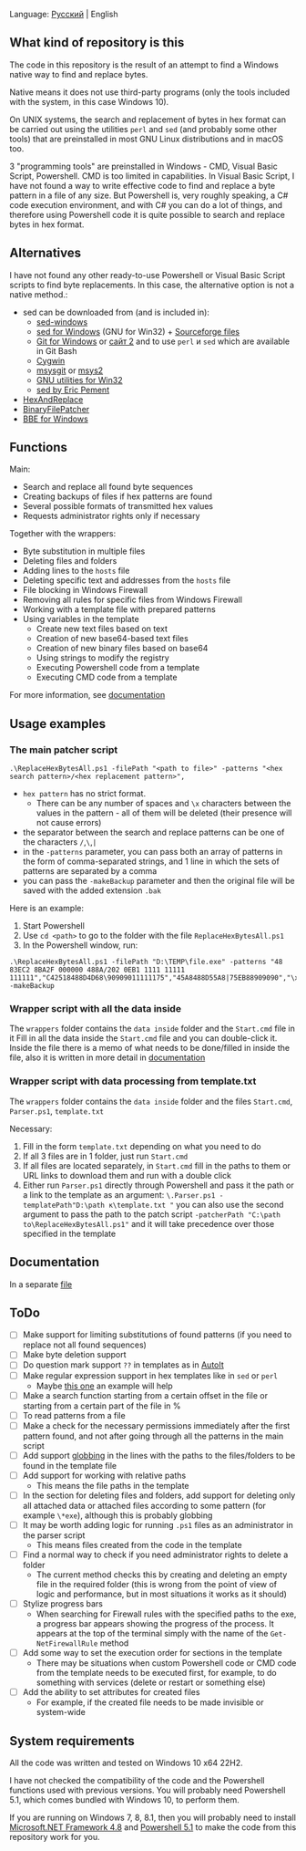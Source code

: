 Language: [Русский](README_RU.md) | English

## What kind of repository is this

The code in this repository is the result of an attempt to find a Windows native way to find and replace bytes.

Native means it does not use third-party programs (only the tools included with the system, in this case Windows 10).

On UNIX systems, the search and replacement of bytes in hex format can be carried out using the utilities `perl` and `sed` (and probably some other tools) that are preinstalled in most GNU Linux distributions and in macOS too.

3 "programming tools" are preinstalled in Windows - CMD, Visual Basic Script, Powershell.
CMD is too limited in capabilities. In Visual Basic Script, I have not found a way to write effective code to find and replace a byte pattern in a file of any size. But Powershell is, very roughly speaking, a C# code execution environment, and with C# you can do a lot of things, and therefore using Powershell code it is quite possible to search and replace bytes in hex format.

## Alternatives

I have not found any other ready-to-use Powershell or Visual Basic Script scripts to find byte replacements.
In this case, the alternative option is not a native method.:

- sed can be downloaded from (and is included in):
    - [sed-windows](https://github.com/mbuilov/sed-windows)
    - [sed for Windows](https://gnuwin32.sourceforge.net/packages/sed.htm) (GNU for Win32) + [Sourceforge files](https://sourceforge.net/projects/gnuwin32/files/sed/)
    - [Git for Windows](https://git-scm.com/download/win) or [сайт 2](https://gitforwindows.org/) and to use `perl` и `sed` which are available in Git Bash
    - [Cygwin](https://cygwin.com/)
    - [msysgit](https://github.com/msysgit/msysgit/) or [msys2](https://www.msys2.org/)
    - [GNU utilities for Win32](https://unxutils.sourceforge.net/)
    - [sed by Eric Pement](https://www.pement.org/sed/)
- [HexAndReplace](https://github.com/jjxtra/HexAndReplace)
- [BinaryFilePatcher](https://github.com/Invertex/BinaryFilePatcher)
- [BBE for Windows](https://anilech.blogspot.com/2016/09/binary-block-editor-bbe-for-windows.html)

## Functions

Main:
- Search and replace all found byte sequences
- Creating backups of files if hex patterns are found
- Several possible formats of transmitted hex values
- Requests administrator rights only if necessary

Together with the wrappers:
- Byte substitution in multiple files
- Deleting files and folders
- Adding lines to the `hosts` file
- Deleting specific text and addresses from the `hosts` file
- File blocking in Windows Firewall
- Removing all rules for specific files from Windows Firewall
- Working with a template file with prepared patterns
- Using variables in the template
  - Create new text files based on text
  - Creation of new base64-based text files
  - Creation of new binary files based on base64
  - Using strings to modify the registry
  - Executing Powershell code from a template
  - Executing CMD code from a template

For more information, see [documentation](./docs/docs_EN.md)

## Usage examples

### The main patcher script

```
.\ReplaceHexBytesAll.ps1 -filePath "<path to file>" -patterns "<hex search pattern>/<hex replacement pattern>",
```
- `hex pattern` has no strict format.
  - There can be any number of spaces and `\x` characters between the values in the pattern - all of them will be deleted (their presence will not cause errors)
- the separator between the search and replace patterns can be one of the characters `/`,`\`,`|`
- in the `-patterns` parameter, you can pass both an array of patterns in the form of comma-separated strings, and 1 line in which the sets of patterns are separated by a comma
- you can pass the `-makeBackup` parameter and then the original file will be saved with the added extension `.bak`

Here is an example:

1. Start Powershell
2. Use `cd <path>` to go to the folder with the file `ReplaceHexBytesAll.ps1`
3. In the Powershell window, run:
```
.\ReplaceHexBytesAll.ps1 -filePath "D:\TEMP\file.exe" -patterns "48 83EC2 8BA2F 000000 488A/202 0EB1 1111 11111 111111","C42518488D4D68\90909011111175","45A8488D55A8|75EB88909090","\xAA\x7F\xBB\x08\xE3\x4D|\xBB\x90\xB1\xE8\x99\x4D" -makeBackup
```

### Wrapper script with all the data inside

The `wrappers` folder contains the `data inside` folder and the `Start.cmd` file in it
Fill in all the data inside the `Start.cmd` file and you can double-click it.
Inside the file there is a memo of what needs to be done/filled in inside the file, also it is written in more detail in [documentation](./docs/docs_EN.md)

### Wrapper script with data processing from template.txt

The `wrappers` folder contains the `data inside` folder and the files `Start.cmd`, `Parser.ps1`, `template.txt`

Necessary:
1. Fill in the form `template.txt` depending on what you need to do
2. If all 3 files are in 1 folder, just run `Start.cmd`
3. If all files are located separately, in `Start.cmd` fill in the paths to them or URL links to download them and run with a double click
4. Either run `Parser.ps1` directly through Powershell and pass it the path or a link to the template as an argument:
``
\.Parser.ps1 -templatePath"D:\path к\template.txt "
``
you can also use the second argument to pass the path to the patch script `-patcherPath "C:\path to\ReplaceHexBytesAll.ps1"` and it will take precedence over those specified in the template


## Documentation

In a separate [file](./docs/docs_EN.md)

## ToDo

- [ ] Make support for limiting substitutions of found patterns (if you need to replace not all found sequences)
- [ ] Make byte deletion support
- [ ] Do question mark support `??` in templates as in [AutoIt](https://www.autoitscript.com/autoit3/docs/functions/StringRegExp.htm)
- [ ] Make regular expression support in hex templates like in `sed` or `perl`
  - Maybe [this one](https://stackoverflow.com/a/55314611) an example will help
- [ ] Make a search function starting from a certain offset in the file or starting from a certain part of the file in %
- [ ] To read patterns from a file
- [ ] Make a check for the necessary permissions immediately after the first pattern found, and not after going through all the patterns in the main script
- [ ] Add support [globbing](https://stackoverflow.com/questions/30229465/what-is-file-globbing) in the lines with the paths to the files/folders to be found in the template file
- [ ] Add support for working with relative paths
   - This means the file paths in the template
- [ ] In the section for deleting files and folders, add support for deleting only all attached data or attached files according to some pattern (for example `\*exe`), although this is probably globbing
- [ ] It may be worth adding logic for running `.ps1` files as an administrator in the parser script
   - This means files created from the code in the template
- [ ] Find a normal way to check if you need administrator rights to delete a folder
  - The current method checks this by creating and deleting an empty file in the required folder (this is wrong from the point of view of logic and performance, but in most situations it works as it should)
- [ ] Stylize progress bars
  - When searching for Firewall rules with the specified paths to the exe, a progress bar appears showing the progress of the process. It appears at the top of the terminal simply with the name of the `Get-NetFirewallRule` method
- [ ] Add some way to set the execution order for sections in the template
  - There may be situations when custom Powershell code or CMD code from the template needs to be executed first, for example, to do something with services (delete or restart or something else)
- [ ] Add the ability to set attributes for created files
  - For example, if the created file needs to be made invisible or system-wide

## System requirements

All the code was written and tested on Windows 10 x64 22H2.

I have not checked the compatibility of the code and the Powershell functions used with previous versions. You will probably need Powershell 5.1, which comes bundled with Windows 10, to perform them.

If you are running on Windows 7, 8, 8.1, then you will probably need to install [Microsoft.NET Framework 4.8](https://support.microsoft.com/topic/microsoft-net-framework-4-8-offline-installer-for-windows-9d23f658-3b97-68ab-d013-aa3c3e7495e0) and [Powershell 5.1](https://www.microsoft.com/download/details.aspx/?id=54616) to make the code from this repository work for you.
